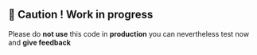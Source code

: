 ## 🚫 Caution ! Work in progress
Please do **not use** this code in **production**
you can nevertheless test now and **give feedback**
